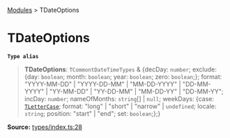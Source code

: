 [Modules](index.md) > TDateOptions

# TDateOptions

**`Type alias`**

> **TDateOptions**: `TCommontDateTimeTypes` & \{decDay: `number`; exclude: \{day: `boolean`; month: `boolean`; year: `boolean`; zero: `boolean`;}; format: "YYYY-MM-DD" \| "YYYY-DD-MM" \| "MM-DD-YYYY" \| "DD-MM-YYYY" \| "YY-MM-DD" \| "YY-DD-MM" \| "MM-DD-YY" \| "DD-MM-YY"; incDay: `number`; nameOfMonths: `string`[] \| `null`; weekDays: \{case: [`TLetterCase`](type-alias.TLetterCase.md); format: "long" \| "short" \| "narrow" \| `undefined`; locale: `string`; position: "start" \| "end"; set: `boolean`;};}

**Source:** [types/index.ts:28](https://github.com/teplostanski/tictic/blob/873a2b8/src/types/index.ts#L28)
